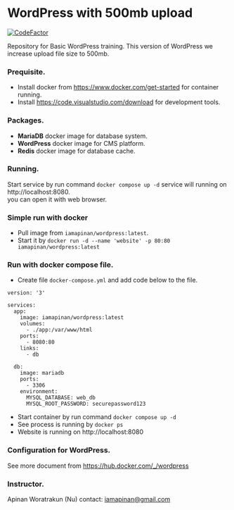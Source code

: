 # WordPress with 500mb upload
[![CodeFactor](https://www.codefactor.io/repository/github/iamapinan/basic-wordpress/badge)](https://www.codefactor.io/repository/github/iamapinan/basic-wordpress)

Repository for Basic WordPress training. This version of WordPress we increase upload file size to 500mb. 

### Prequisite.
- Install docker from https://www.docker.com/get-started for container running.
- Install https://code.visualstudio.com/download for development tools.

### Packages.
- **MariaDB** docker image for database system.
- **WordPress** docker image for CMS platform.
- **Redis** docker image for database cache.

### Running.
Start service by run command `docker compose up -d` service will running on http://localhost:8080.   
you can open it with web browser.

### Simple run with docker
- Pull image from `iamapinan/wordpress:latest`.  
- Start it by `docker run -d --name 'website' -p 80:80 iamapinan/wordpress:latest`

### Run with docker compose file.  
- Create file `docker-compose.yml` and add code below to the file.

```
version: '3'

services:
  app:
    image: iamapinan/wordpress:latest
    volumes:
      - ./app:/var/www/html
    ports:
      - 8080:80
    links:
      - db

  db:
    image: mariadb
    ports:
      - 3306
    environment:
      MYSQL_DATABASE: web_db
      MYSQL_ROOT_PASSWORD: securepassword123
```
- Start container by run command `docker compose up -d`
- See process is running by `docker ps`
- Website is running on http://localhost:8080

### Configuration for WordPress.
See more document from https://hub.docker.com/_/wordpress

### Instructor.  
Apinan Woratrakun (Nu)
contact: iamapinan@gmail.com
